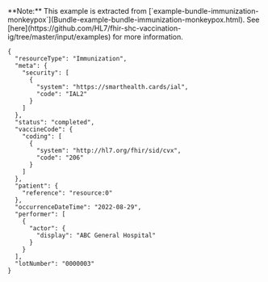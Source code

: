 <!-- This file is automatically generated by script/update-examples-->

<div class="alert alert-success" markdown="1">**Note:** This example is extracted from [`example-bundle-immunization-monkeypox`](Bundle-example-bundle-immunization-monkeypox.html). See [here](https://github.com/HL7/fhir-shc-vaccination-ig/tree/master/input/examples) for more information.
</div>

```
{
  "resourceType": "Immunization",
  "meta": {
    "security": [
      {
        "system": "https://smarthealth.cards/ial",
        "code": "IAL2"
      }
    ]
  },
  "status": "completed",
  "vaccineCode": {
    "coding": [
      {
        "system": "http://hl7.org/fhir/sid/cvx",
        "code": "206"
      }
    ]
  },
  "patient": {
    "reference": "resource:0"
  },
  "occurrenceDateTime": "2022-08-29",
  "performer": [
    {
      "actor": {
        "display": "ABC General Hospital"
      }
    }
  ],
  "lotNumber": "0000003"
}
```